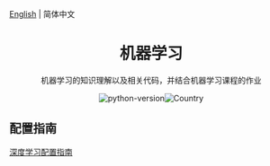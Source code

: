 [English](./README.md) | 简体中文

<h1 align="center">机器学习</h1>
<div align="center">
机器学习的知识理解以及相关代码，并结合机器学习课程的作业

![python-version](https://img.shields.io/badge/python-3.7-blue)![Country](https://img.shields.io/badge/country-China-red)

</div>

## 配置指南

[深度学习配置指南](./深度学习配置指南.md) 

